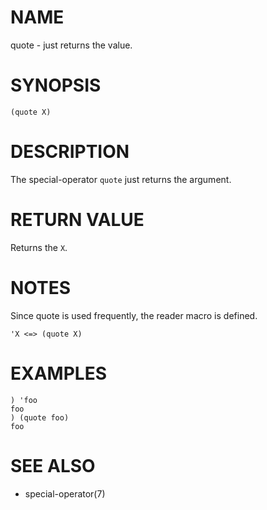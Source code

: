 # NAME
quote - just returns the value.

# SYNOPSIS

    (quote X)

# DESCRIPTION
The special-operator `quote` just returns the argument.

# RETURN VALUE
Returns the `X`.

# NOTES
Since quote is used frequently, the reader macro is defined.

    'X <=> (quote X)

# EXAMPLES

    ) 'foo
    foo
    ) (quote foo)
    foo

# SEE ALSO
- special-operator(7)
